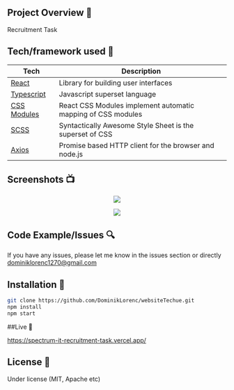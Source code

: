 ## Project Overview 🎉

Recruitment Task

## Tech/framework used 🔧

| Tech                                                        | Description                                                   |
| -------------------------------------------------------     | ------------------------------------------------------------- |
| [React](https://reactjs.org/)                               | Library for building user interfaces                          |
| [Typescript](https://www.typescriptlang.org/)               | Javascript superset language                                  |
| [CSS Modules](https://github.com/gajus/react-css-modules)   | React CSS Modules implement automatic mapping of CSS modules  |
| [SCSS](https://sass-lang.com/)                              | Syntactically Awesome Style Sheet is the superset of CSS      |
| [Axios](https://github.com/axios/axios)                     |  Promise based HTTP client for the browser and node.js        | 

## Screenshots 📺

<p align="center">
  <img src="https://user-images.githubusercontent.com/47724664/205508905-6f10b442-1954-4505-85cb-2c84e5cee06c.png">
</p>
<p align="center">
  <img src="https://user-images.githubusercontent.com/47724664/205508935-6cd6f1c1-ebc5-4afa-ad59-8352889699ee.png">
</p>

## Code Example/Issues 🔍

If you have any issues, please let me know in the issues section or directly dominiklorenc1270@gmail.com

## Installation 💾

```bash
git clone https://github.com/DominikLorenc/websiteTechue.git
npm install
npm start
```

##Live 📍

https://spectrum-it-recruitment-task.vercel.app/

## License 🔱

Under license (MIT, Apache etc)




